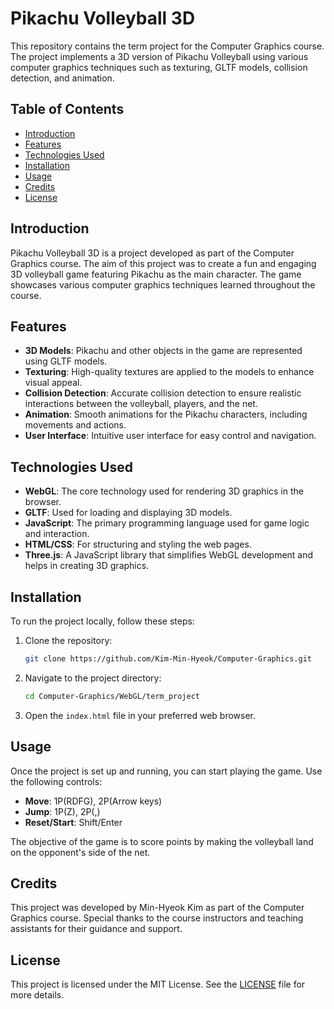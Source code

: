 # Pikachu Volleyball 3D

This repository contains the term project for the Computer Graphics course. The project implements a 3D version of Pikachu Volleyball using various computer graphics techniques such as texturing, GLTF models, collision detection, and animation.

## Table of Contents
- [Introduction](#introduction)
- [Features](#features)
- [Technologies Used](#technologies-used)
- [Installation](#installation)
- [Usage](#usage)
- [Credits](#credits)
- [License](#license)

## Introduction
Pikachu Volleyball 3D is a project developed as part of the Computer Graphics course. The aim of this project was to create a fun and engaging 3D volleyball game featuring Pikachu as the main character. The game showcases various computer graphics techniques learned throughout the course.

## Features
- **3D Models**: Pikachu and other objects in the game are represented using GLTF models.
- **Texturing**: High-quality textures are applied to the models to enhance visual appeal.
- **Collision Detection**: Accurate collision detection to ensure realistic interactions between the volleyball, players, and the net.
- **Animation**: Smooth animations for the Pikachu characters, including movements and actions.
- **User Interface**: Intuitive user interface for easy control and navigation.

## Technologies Used
- **WebGL**: The core technology used for rendering 3D graphics in the browser.
- **GLTF**: Used for loading and displaying 3D models.
- **JavaScript**: The primary programming language used for game logic and interaction.
- **HTML/CSS**: For structuring and styling the web pages.
- **Three.js**: A JavaScript library that simplifies WebGL development and helps in creating 3D graphics.

## Installation
To run the project locally, follow these steps:

1. Clone the repository:
    ```bash
    git clone https://github.com/Kim-Min-Hyeok/Computer-Graphics.git
    ```

2. Navigate to the project directory:
    ```bash
    cd Computer-Graphics/WebGL/term_project
    ```

3. Open the `index.html` file in your preferred web browser.

## Usage
Once the project is set up and running, you can start playing the game. Use the following controls:

- **Move**: 1P(RDFG), 2P(Arrow keys)
- **Jump**: 1P(Z), 2P(,)
- **Reset/Start**: Shift/Enter

The objective of the game is to score points by making the volleyball land on the opponent's side of the net.

## Credits
This project was developed by Min-Hyeok Kim as part of the Computer Graphics course. Special thanks to the course instructors and teaching assistants for their guidance and support.

## License
This project is licensed under the MIT License. See the [LICENSE](LICENSE) file for more details.
